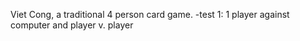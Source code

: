 Viet Cong, a traditional 4 person card game.
  -test 1: 1 player against computer and player v. player
